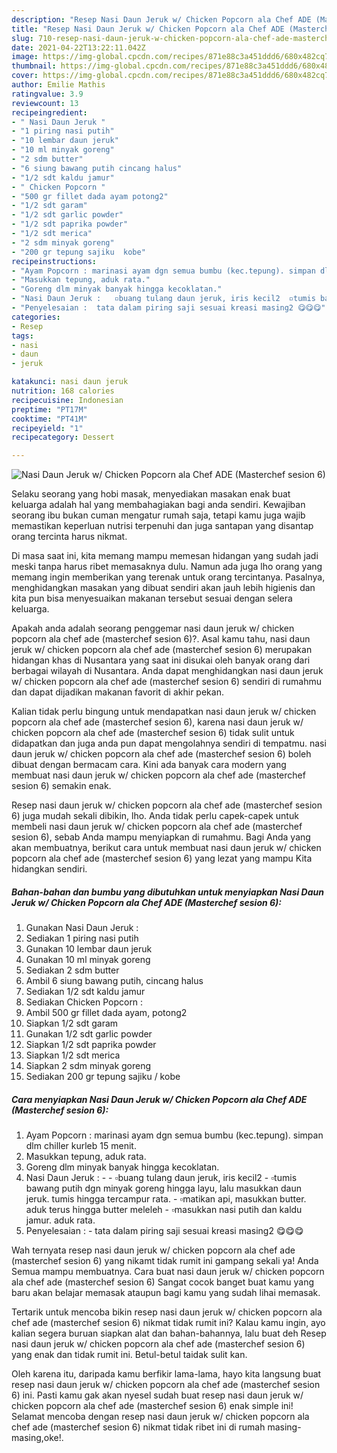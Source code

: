 ```yaml
---
description: "Resep Nasi Daun Jeruk w/ Chicken Popcorn ala Chef ADE (Masterchef sesion 6) yang nikmat dan Mudah Dibuat"
title: "Resep Nasi Daun Jeruk w/ Chicken Popcorn ala Chef ADE (Masterchef sesion 6) yang nikmat dan Mudah Dibuat"
slug: 710-resep-nasi-daun-jeruk-w-chicken-popcorn-ala-chef-ade-masterchef-sesion-6-yang-nikmat-dan-mudah-dibuat
date: 2021-04-22T13:22:11.042Z
image: https://img-global.cpcdn.com/recipes/871e88c3a451ddd6/680x482cq70/nasi-daun-jeruk-w-chicken-popcorn-ala-chef-ade-masterchef-sesion-6-foto-resep-utama.jpg
thumbnail: https://img-global.cpcdn.com/recipes/871e88c3a451ddd6/680x482cq70/nasi-daun-jeruk-w-chicken-popcorn-ala-chef-ade-masterchef-sesion-6-foto-resep-utama.jpg
cover: https://img-global.cpcdn.com/recipes/871e88c3a451ddd6/680x482cq70/nasi-daun-jeruk-w-chicken-popcorn-ala-chef-ade-masterchef-sesion-6-foto-resep-utama.jpg
author: Emilie Mathis
ratingvalue: 3.9
reviewcount: 13
recipeingredient:
- " Nasi Daun Jeruk "
- "1 piring nasi putih"
- "10 lembar daun jeruk"
- "10 ml minyak goreng"
- "2 sdm butter"
- "6 siung bawang putih cincang halus"
- "1/2 sdt kaldu jamur"
- " Chicken Popcorn "
- "500 gr fillet dada ayam potong2"
- "1/2 sdt garam"
- "1/2 sdt garlic powder"
- "1/2 sdt paprika powder"
- "1/2 sdt merica"
- "2 sdm minyak goreng"
- "200 gr tepung sajiku  kobe"
recipeinstructions:
- "Ayam Popcorn : marinasi ayam dgn semua bumbu (kec.tepung). simpan dlm chiller kurleb 15 menit."
- "Masukkan tepung, aduk rata."
- "Goreng dlm minyak banyak hingga kecoklatan."
- "Nasi Daun Jeruk :   ▫️buang tulang daun jeruk, iris kecil2  ▫️tumis bawang putih dgn minyak goreng hingga layu, lalu masukkan daun jeruk. tumis hingga tercampur rata.  ▫️matikan api, masukkan butter. aduk terus hingga butter meleleh ▫️masukkan nasi putih dan kaldu jamur. aduk rata."
- "Penyelesaian :  tata dalam piring saji sesuai kreasi masing2 😋😋😋"
categories:
- Resep
tags:
- nasi
- daun
- jeruk

katakunci: nasi daun jeruk 
nutrition: 168 calories
recipecuisine: Indonesian
preptime: "PT17M"
cooktime: "PT41M"
recipeyield: "1"
recipecategory: Dessert

---
```



![Nasi Daun Jeruk w/ Chicken Popcorn ala Chef ADE (Masterchef sesion 6)](https://img-global.cpcdn.com/recipes/871e88c3a451ddd6/680x482cq70/nasi-daun-jeruk-w-chicken-popcorn-ala-chef-ade-masterchef-sesion-6-foto-resep-utama.jpg)

Selaku seorang yang hobi masak, menyediakan masakan enak buat keluarga adalah hal yang membahagiakan bagi anda sendiri. Kewajiban seorang ibu bukan cuman mengatur rumah saja, tetapi kamu juga wajib memastikan keperluan nutrisi terpenuhi dan juga santapan yang disantap orang tercinta harus nikmat.

Di masa  saat ini, kita memang mampu memesan hidangan yang sudah jadi meski tanpa harus ribet memasaknya dulu. Namun ada juga lho orang yang memang ingin memberikan yang terenak untuk orang tercintanya. Pasalnya, menghidangkan masakan yang dibuat sendiri akan jauh lebih higienis dan kita pun bisa menyesuaikan makanan tersebut sesuai dengan selera keluarga. 



Apakah anda adalah seorang penggemar nasi daun jeruk w/ chicken popcorn ala chef ade (masterchef sesion 6)?. Asal kamu tahu, nasi daun jeruk w/ chicken popcorn ala chef ade (masterchef sesion 6) merupakan hidangan khas di Nusantara yang saat ini disukai oleh banyak orang dari berbagai wilayah di Nusantara. Anda dapat menghidangkan nasi daun jeruk w/ chicken popcorn ala chef ade (masterchef sesion 6) sendiri di rumahmu dan dapat dijadikan makanan favorit di akhir pekan.

Kalian tidak perlu bingung untuk mendapatkan nasi daun jeruk w/ chicken popcorn ala chef ade (masterchef sesion 6), karena nasi daun jeruk w/ chicken popcorn ala chef ade (masterchef sesion 6) tidak sulit untuk didapatkan dan juga anda pun dapat mengolahnya sendiri di tempatmu. nasi daun jeruk w/ chicken popcorn ala chef ade (masterchef sesion 6) boleh dibuat dengan bermacam cara. Kini ada banyak cara modern yang membuat nasi daun jeruk w/ chicken popcorn ala chef ade (masterchef sesion 6) semakin enak.

Resep nasi daun jeruk w/ chicken popcorn ala chef ade (masterchef sesion 6) juga mudah sekali dibikin, lho. Anda tidak perlu capek-capek untuk membeli nasi daun jeruk w/ chicken popcorn ala chef ade (masterchef sesion 6), sebab Anda mampu menyiapkan di rumahmu. Bagi Anda yang akan membuatnya, berikut cara untuk membuat nasi daun jeruk w/ chicken popcorn ala chef ade (masterchef sesion 6) yang lezat yang mampu Kita hidangkan sendiri.

<!--inarticleads1-->

##### Bahan-bahan dan bumbu yang dibutuhkan untuk menyiapkan Nasi Daun Jeruk w/ Chicken Popcorn ala Chef ADE (Masterchef sesion 6):

1. Gunakan  Nasi Daun Jeruk :
1. Sediakan 1 piring nasi putih
1. Gunakan 10 lembar daun jeruk
1. Gunakan 10 ml minyak goreng
1. Sediakan 2 sdm butter
1. Ambil 6 siung bawang putih, cincang halus
1. Sediakan 1/2 sdt kaldu jamur
1. Sediakan  Chicken Popcorn :
1. Ambil 500 gr fillet dada ayam, potong2
1. Siapkan 1/2 sdt garam
1. Gunakan 1/2 sdt garlic powder
1. Siapkan 1/2 sdt paprika powder
1. Siapkan 1/2 sdt merica
1. Siapkan 2 sdm minyak goreng
1. Sediakan 200 gr tepung sajiku / kobe




<!--inarticleads2-->

##### Cara menyiapkan Nasi Daun Jeruk w/ Chicken Popcorn ala Chef ADE (Masterchef sesion 6):

1. Ayam Popcorn : marinasi ayam dgn semua bumbu (kec.tepung). simpan dlm chiller kurleb 15 menit.
1. Masukkan tepung, aduk rata.
1. Goreng dlm minyak banyak hingga kecoklatan.
1. Nasi Daun Jeruk :  -  - ▫️buang tulang daun jeruk, iris kecil2  - ▫️tumis bawang putih dgn minyak goreng hingga layu, lalu masukkan daun jeruk. tumis hingga tercampur rata.  - ▫️matikan api, masukkan butter. aduk terus hingga butter meleleh - ▫️masukkan nasi putih dan kaldu jamur. aduk rata.
1. Penyelesaian :  - tata dalam piring saji sesuai kreasi masing2 😋😋😋




Wah ternyata resep nasi daun jeruk w/ chicken popcorn ala chef ade (masterchef sesion 6) yang nikamt tidak rumit ini gampang sekali ya! Anda Semua mampu membuatnya. Cara buat nasi daun jeruk w/ chicken popcorn ala chef ade (masterchef sesion 6) Sangat cocok banget buat kamu yang baru akan belajar memasak ataupun bagi kamu yang sudah lihai memasak.

Tertarik untuk mencoba bikin resep nasi daun jeruk w/ chicken popcorn ala chef ade (masterchef sesion 6) nikmat tidak rumit ini? Kalau kamu ingin, ayo kalian segera buruan siapkan alat dan bahan-bahannya, lalu buat deh Resep nasi daun jeruk w/ chicken popcorn ala chef ade (masterchef sesion 6) yang enak dan tidak rumit ini. Betul-betul taidak sulit kan. 

Oleh karena itu, daripada kamu berfikir lama-lama, hayo kita langsung buat resep nasi daun jeruk w/ chicken popcorn ala chef ade (masterchef sesion 6) ini. Pasti kamu gak akan nyesel sudah buat resep nasi daun jeruk w/ chicken popcorn ala chef ade (masterchef sesion 6) enak simple ini! Selamat mencoba dengan resep nasi daun jeruk w/ chicken popcorn ala chef ade (masterchef sesion 6) nikmat tidak ribet ini di rumah masing-masing,oke!.

